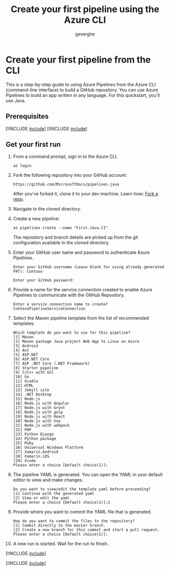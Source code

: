 ﻿---
title: Create your first pipeline using the Azure CLI
ms.custom: seodec18
description: Create your first pipeline in Azure Pipelines, Azure DevOps
ms.prod: devops
ms.technology: devops-cicd
ms.topic: quickstart
ms.assetid: 038A5329-1B8F-46D9-A0C3-DA3FCFA43996
ms.manager: mijacobs
ms.author: geverghe
author: geverghe
ms.date: 6/30/2019
monikerRange: 'azure-devops'
---

# Create your first pipeline from the CLI

This is a step-by-step guide to using Azure Pipelines from the Azure CLI (command-line interface) to build a GitHub repository.
You can use Azure Pipelines to build an app written in any language. For this quickstart, you'll use Java.

## Prerequisites

[!INCLUDE [include](_shared/prerequisites.md)]
[!INCLUDE [include](_shared/prerequisites-cli.md)]

## Get your first run

1. From a command prompt, sign in to the Azure CLI.

    ```
    az login
    ```

1. Fork the following repository into your GitHub account:

    ```
    https://github.com/MicrosoftDocs/pipelines-java
    ```

    After you've forked it, clone it to your dev machine. 
    Learn how: [Fork a repo](https://help.github.com/en/articles/fork-a-repo).

1. Navigate to the cloned directory.

1. Create a new pipeline:

    ```
    az pipelines create --name "First-Java.CI"
    ```
    The repository and branch details are picked up from the git configuration available in the cloned directory.   

1. Enter your GitHub user name and password to authenticate Azure Pipelines.
   
    ```
    Enter your GitHub username (Leave blank for using already generated PAT): Contoso
    
    Enter your GitHub password:
    ``` 

1. Provide a name for the service connection created to enable Azure Pipelines to communicate with the GitHub Repository.
    
    ```
    Enter a service connection name to create? ContosoPipelineServiceConnection
    ```

1. Select the Maven pipeline template from the list of recommended templates. 

    ```
    Which template do you want to use for this pipeline?
    [1] Maven
    [2] Maven package Java project Web App to Linux on Azure
    [3] Android
    [4] Ant
    [5] ASP.NET
    [6] ASP.NET Core
    [7] ASP .NET Core (.NET Framework)
    [8] Starter pipeline
    [9] C/C++ with GCC
    [10] Go
    [11] Gradle
    [12] HTML
    [13] Jekyll site
    [14] .NET Desktop
    [15] Node.js
    [16] Node.js with Angular
    [17] Node.js with Grunt
    [18] Node.js with gulp
    [19] Node.js with React
    [20] Node.js with Vue
    [21] Node.js with webpack
    [22] PHP
    [23] Python Django
    [24] Python package
    [25] Ruby
    [26] Universal Windows Platform
    [27] Xamarin.Android
    [28] Xamarin.iOS
    [29] Xcode
    Please enter a choice [Default choice(1)]:
    ```

1. The pipeline YAML is generated. You can open the YAML in your default editor to view and make changes.

    ```
    Do you want to view/edit the template yaml before proceeding?
    [1] Continue with the generated yaml
    [2] View or edit the yaml
    Please enter a choice [Default choice(1)]:2
    ```
    
1. Provide where you want to commit the YAML file that is generated.

    ```
    How do you want to commit the files to the repository?
    [1] Commit directly to the master branch.
    [2] Create a new branch for this commit and start a pull request.
    Please enter a choice [Default choice(1)]:
    ```

1. A new run is started. Wait for the run to finish.

[!INCLUDE [include](_shared/get-status-badge.md)]

[!INCLUDE [include](_shared/create-first-pipeline-next-steps.md)]
